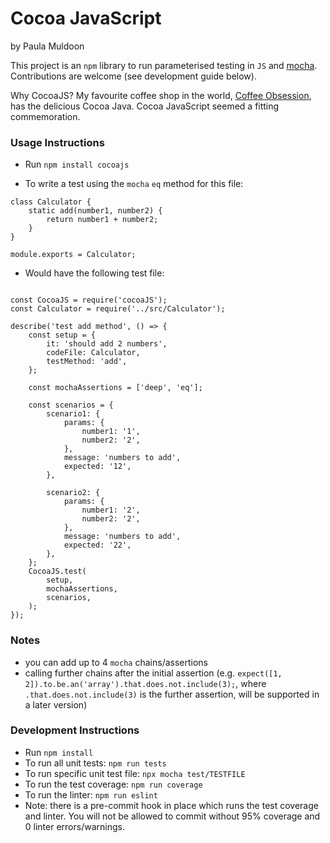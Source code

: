 # Cocoa JavaScript
by Paula Muldoon

This project is an `npm` library to run parameterised testing in `JS` and [mocha](https://www.npmjs.com/package/mocha). Contributions are welcome (see development guide below).

Why CocoaJS? My favourite coffee shop in the world, [Coffee Obsession](https://coffeeobsession.com/), has the delicious Cocoa Java. Cocoa JavaScript seemed a fitting commemoration. 

### Usage Instructions
- Run `npm install cocoajs`

- To write a test using the `mocha` `eq` method for this file:
```
class Calculator {
    static add(number1, number2) {
        return number1 + number2;
    }
}

module.exports = Calculator;
```

- Would have the following test file:
```apple js

const CocoaJS = require('cocoaJS');
const Calculator = require('../src/Calculator');

describe('test add method', () => {
    const setup = {
        it: 'should add 2 numbers',
        codeFile: Calculator,
        testMethod: 'add',
    };

    const mochaAssertions = ['deep', 'eq'];

    const scenarios = {
        scenario1: {
            params: {
                number1: '1',
                number2: '2',
            },
            message: 'numbers to add',
            expected: '12',
        },

        scenario2: {
            params: {
                number1: '2',
                number2: '2',
            },
            message: 'numbers to add',
            expected: '22',
        },
    };
    CocoaJS.test(
        setup,
        mochaAssertions,
        scenarios,
    );
});

```
### Notes
- you can add up to 4 `mocha` chains/assertions
- calling further chains after the initial assertion (e.g. `expect([1, 2]).to.be.an('array').that.does.not.include(3);`, where `.that.does.not.include(3)` is the further assertion, will be supported in a later version)

### Development Instructions
- Run `npm install`
- To run all unit tests: `npm run tests`
- To run specific unit test file: `npx mocha test/TESTFILE`
- To run the test coverage: `npm run coverage`
- To run the linter: `npm run eslint`
- Note: there is a pre-commit hook in place which runs the test coverage and linter. You will not be allowed to commit without 95% coverage and 0 linter errors/warnings.


